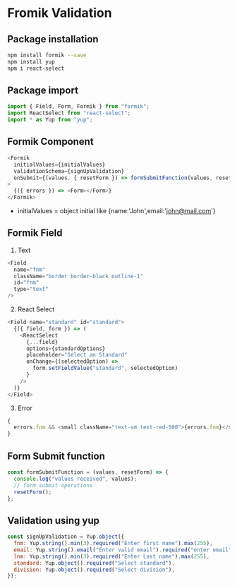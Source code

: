 # Fromik Validation

## Package installation

```bash
npm install formik --save
npm install yup
npm i react-select
```

## Package import

```js
import { Field, Form, Formik } from "formik";
import ReactSelect from "react-select";
import * as Yup from "yup";
```

## Formik Component

```js
<Formik
  initialValues={initialValues}
  validationSchema={signUpValidation}
  onSubmit={(values, { resetForm }) => formSubmitFunction(values, resetForm)}
>
  {({ errors }) => <Form></Form>}
</Formik>
```

- initialValues = object initial like {name:'John',email:'john@mail.com'}

## Formik Field

1. Text

```js
<Field
  name="fnm"
  className="border border-black outline-1"
  id="fnm"
  type="text"
/>
```

2. React Select

```js
<Field name="standard" id="standard">
  {({ field, form }) => (
    <ReactSelect
      {...field}
      options={standardOptions}
      placeholder="Select an Standard"
      onChange={(selectedOption) =>
        form.setFieldValue("standard", selectedOption)
      }
    />
  )}
</Field>
```

3. Error

```js
{
  errors.fnm && <small className="text-sm text-red-500">{errors.fnm}</small>;
}
```

## Form Submit function

```js
const formSubmitFunction = (values, resetForm) => {
  console.log("values received", values);
  // form submit operations
  resetForm();
};
```

## Validation using yup

```js
const signUpValidation = Yup.object({
  fnm: Yup.string().min(3).required("Enter first name").max(255),
  email: Yup.string().email("Enter valid email").required("enter email"),
  lnm: Yup.string().min(3).required("Enter Last name").max(255),
  standard: Yup.object().required("Select standard"),
  division: Yup.object().required("Select division"),
});
```
